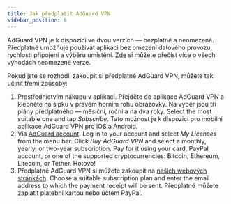 ```yaml
---
title: Jak předplatit AdGuard VPN
sidebar_position: 6
---
```


AdGuard VPN je k dispozici ve dvou verzích — bezplatné a neomezené. Předplatné umožňuje používat aplikaci bez omezení datového provozu, rychlosti připojení a výběru umístění. [Zde](free-vs-unlimited.md) si můžete přečíst více o všech výhodách neomezené verze.

Pokud jste se rozhodli zakoupit si předplatné AdGuard VPN, můžete tak učinit třemi způsoby:

1. Prostřednictvím nákupu v aplikaci. Přejděte do aplikace AdGuard VPN a klepněte na šipku v pravém horním rohu obrazovky. Na výběr jsou tři plány předplatného — měsíční, roční a na dva roky. Select the most suitable one and tap *Subscribe*. Tato možnost je k dispozici pro mobilní aplikace AdGuard VPN pro iOS a Android.
2. Via [AdGuard account](https://my.adguard.com/). Log in to your account and select *My Licenses* from the menu bar. Click *Buy AdGuard VPN* and select a monthly, yearly, or two-year subscription. Pay for it using your card, PayPal account, or one of the supported cryptocurrencies: Bitcoin, Ethereum, Litecoin, or Tether. Hotovo!
3. Předplatné AdGuard VPN si můžete zakoupit na [našich webových stránkách](https://adguard-vpn.com/license.html). Choose a suitable subscription plan and enter the email address to which the payment receipt will be sent. Předplatné můžete zaplatit platební kartou nebo účtem PayPal.